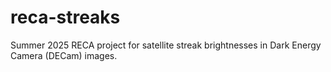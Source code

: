 # reca-streaks
Summer 2025 RECA project for satellite streak brightnesses in Dark Energy Camera (DECam) images.
